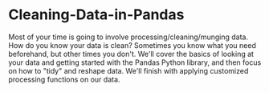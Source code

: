 # Cleaning-Data-in-Pandas
Most of your time is going to involve processing/cleaning/munging data. How do you know your data is clean? Sometimes you know what you need beforehand, but other times you don't. We'll cover the basics of looking at your data and getting started with the Pandas Python library, and then focus on how to "tidy" and reshape data. We'll finish with applying customized processing functions on our data.
